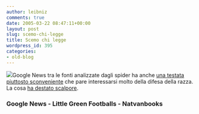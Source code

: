```yaml
---
author: leibniz
comments: true
date: 2005-03-22 08:47:11+00:00
layout: post
slug: scemo-chi-legge
title: Scemo chi legge
wordpress_id: 395
categories:
- old-blog
---
```


![](http://www.natvanbooks.com/cat/3000.gif)Google News tra le fonti analizzate dagli spider ha anche [una testata piuttosto sconveniente](http://news.google.com/news?hl=en&ned=us&ie=UTF-8&scoring=d&q=%22national%20vanguard%22) che pare interessarsi molto della difesa della razza. La cosa [ha destato scalpore](http://littlegreenfootballs.com/weblog/?entry=15145&only=yes).




### Google News - Little Green Footballs - Natvanbooks









